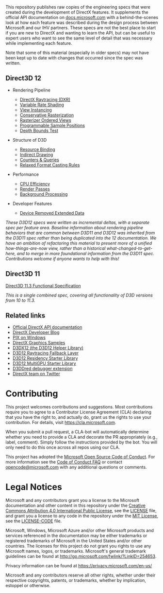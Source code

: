 This repository publishes raw copies of the engineering specs that were created during 
the development of DirectX features. It supplements the official API documentation on 
[docs.microsoft.com](https://docs.microsoft.com/en-us/windows/desktop/directx) with a 
behind-the-scenes look at how each feature was described during the design process 
between Microsoft and our IHV partners. These specs are not the best place to start if 
you are new to DirectX and wanting to learn the API, but can be useful to expert users 
who want to see the same level of detail that was necessary while implementing each 
feature.

Note that some of this material (especially in older specs) may not have been kept up to 
date with changes that occurred since the spec was written.

## Direct3D 12

* Rendering Pipeline
    * [DirectX Raytracing (DXR)](d3d/Raytracing.md)
    * [Variable Rate Shading](d3d/VariableRateShading.md)
    * [View Instancing](d3d/ViewInstancing.md)
    * [Conservative Rasterization](d3d/ConservativeRasterization.md)
    * [Rasterizer Ordered Views](d3d/RasterOrderViews.md)
    * [Programmable Sample Positions](d3d/ProgrammableSamplePositions.md)
    * [Depth Bounds Test](d3d/DepthBoundsTest.md)

* Structure of D3D
    * [Resource Binding](d3d/ResourceBinding.md)
    * [Indirect Drawing](d3d/IndirectDrawing.md)
    * [Counters & Queries](d3d/CountersAndQueries.md)
    * [Relaxed Format Casting Rules](d3d/RelaxedCasting.md)

* Performance
    * [CPU Efficiency](d3d/CPUEfficiency.md)
    * [Render Passes](d3d/RenderPasses.md)
    * [Background Processing](d3d/BackgroundProcessing.md)

* Developer Features
    * [Device Removed Extended Data](d3d/DeviceRemovedExtendedData.md)

_These D3D12 specs were written as incremental deltas, with a separate spec per feature area.
Baseline information about rendering pipeline behaviors that are common between D3D11 and D3D12
was inherited from the D3D11 spec rather than being duplicated into the 12 documentation.
We have an ambition of refactoring this material to present more of a unified how-things-are-now
view, rather than a historical what-changed-to-get-here, and to merge in more foundational
information from the D3D11 spec. Contributions welcome if anyone wants to help with this!_

## Direct3D 11

[Direct3D 11.3 Functional Specification](d3d/archive/D3D11_3_FunctionalSpec.htm)

_This is a single combined spec, covering all functionality of D3D versions from 10 to 11.3._

## Related links

* [Official DirectX API documentation ](https://docs.microsoft.com/en-us/windows/desktop/directx)
* [DirectX Developer Blog](https://devblogs.microsoft.com/directx)
* [PIX on Windows](https://devblogs.microsoft.com/pix/documentation)
* [DirectX Graphics Samples](https://github.com/Microsoft/DirectX-Graphics-Samples)
* [D3DX12 (the D3D12 Helper Library)](https://github.com/Microsoft/DirectX-Graphics-Samples/tree/master/Libraries/D3DX12)
* [D3D12 Raytracing Fallback Layer](https://github.com/Microsoft/DirectX-Graphics-Samples/tree/master/Libraries/D3D12RaytracingFallback)
* [D3D12 Residency Starter Library](https://github.com/Microsoft/DirectX-Graphics-Samples/tree/master/Libraries/D3DX12Residency)
* [D3D12 MultiGPU Starter Library](https://github.com/Microsoft/DirectX-Graphics-Samples/tree/master/Libraries/D3DX12AffinityLayer)
* [D3DDred debugger extension](https://github.com/Microsoft/DirectX-Debugging-Tools)
* [DirectX team on Twitter](https://twitter.com/DirectX12)

# Contributing

This project welcomes contributions and suggestions.  Most contributions require you to agree to a
Contributor License Agreement (CLA) declaring that you have the right to, and actually do, grant us
the rights to use your contribution. For details, visit https://cla.microsoft.com.

When you submit a pull request, a CLA-bot will automatically determine whether you need to provide
a CLA and decorate the PR appropriately (e.g., label, comment). Simply follow the instructions
provided by the bot. You will only need to do this once across all repos using our CLA.

This project has adopted the [Microsoft Open Source Code of Conduct](https://opensource.microsoft.com/codeofconduct/).
For more information see the [Code of Conduct FAQ](https://opensource.microsoft.com/codeofconduct/faq/) or
contact [opencode@microsoft.com](mailto:opencode@microsoft.com) with any additional questions or comments.

# Legal Notices

Microsoft and any contributors grant you a license to the Microsoft documentation and other content
in this repository under the [Creative Commons Attribution 4.0 International Public License](https://creativecommons.org/licenses/by/4.0/legalcode),
see the [LICENSE](LICENSE) file, and grant you a license to any code in the repository under the [MIT License](https://opensource.org/licenses/MIT), see the
[LICENSE-CODE](LICENSE-CODE) file.

Microsoft, Windows, Microsoft Azure and/or other Microsoft products and services referenced in the documentation
may be either trademarks or registered trademarks of Microsoft in the United States and/or other countries.
The licenses for this project do not grant you rights to use any Microsoft names, logos, or trademarks.
Microsoft's general trademark guidelines can be found at http://go.microsoft.com/fwlink/?LinkID=254653.

Privacy information can be found at https://privacy.microsoft.com/en-us/

Microsoft and any contributors reserve all other rights, whether under their respective copyrights, patents,
or trademarks, whether by implication, estoppel or otherwise.
